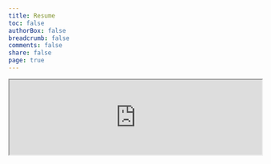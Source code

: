 ```yaml
---
title: Resume
toc: false
authorBox: false
breadcrumb: false
comments: false
share: false
page: true
---
```


<iframe src="https://rawcdn.githack.com/s-lasch/s-lasch.github.io/57ca38c20bdddcd55e4c2ff14d846bb38f8ee2a8/images/Resume.pdf" height="auto" width="100%"></iframe>
